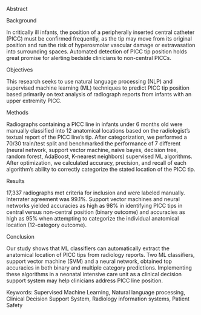 Abstract 

Background  

In critically ill infants, the position of a peripherally inserted central catheter (PICC) must be confirmed frequently, as the tip may move from its original position and run the risk of hyperosmolar vascular damage or extravasation into surrounding spaces. Automated detection of PICC tip position holds great promise for alerting bedside clinicians to non-central PICCs.  

Objectives  

This research seeks to use natural language processing (NLP) and supervised machine learning (ML) techniques to predict PICC tip position based primarily on text analysis of radiograph reports from infants with an upper extremity PICC. 

Methods  

Radiographs containing a PICC line in infants under 6 months old were manually classified into 12 anatomical locations based on the radiologist’s textual report of the PICC line’s tip. After categorization, we performed a 70/30 train/test split and benchmarked the performance of 7 different (neural network, support vector machine, naïve bayes, decision tree, random forest, AdaBoost, K-nearest neighbors) supervised ML algorithms. After optimization, we calculated accuracy, precision, and recall of each algorithm’s ability to correctly categorize the stated location of the PICC tip. 

Results  

17,337 radiographs met criteria for inclusion and were labeled manually. Interrater agreement was 99.1%. Support vector machines and neural networks yielded accuracies as high as 98% in identifying PICC tips in central versus non-central position (binary outcome) and accuracies as high as 95% when attempting to categorize the individual anatomical location (12-category outcome).  

Conclusion  

Our study shows that ML classifiers can automatically extract the anatomical location of PICC tips from radiology reports. Two ML classifiers, support vector machine (SVM) and a neural network, obtained top accuracies in both binary and multiple category predictions. Implementing these algorithms in a neonatal intensive care unit as a clinical decision support system may help clinicians address PICC line position. 

Keywords: Supervised Machine Learning, Natural language processing, Clinical Decision Support System, Radiology information systems, Patient Safety 
